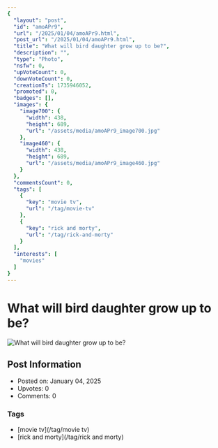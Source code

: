```yaml
---
{
  "layout": "post",
  "id": "amoAPr9",
  "url": "/2025/01/04/amoAPr9.html",
  "post_url": "/2025/01/04/amoAPr9.html",
  "title": "What will bird daughter grow up to be?",
  "description": "",
  "type": "Photo",
  "nsfw": 0,
  "upVoteCount": 0,
  "downVoteCount": 0,
  "creationTs": 1735946052,
  "promoted": 0,
  "badges": [],
  "images": {
    "image700": {
      "width": 438,
      "height": 689,
      "url": "/assets/media/amoAPr9_image700.jpg"
    },
    "image460": {
      "width": 438,
      "height": 689,
      "url": "/assets/media/amoAPr9_image460.jpg"
    }
  },
  "commentsCount": 0,
  "tags": [
    {
      "key": "movie tv",
      "url": "/tag/movie-tv"
    },
    {
      "key": "rick and morty",
      "url": "/tag/rick-and-morty"
    }
  ],
  "interests": [
    "movies"
  ]
}
---
```


# What will bird daughter grow up to be?

![What will bird daughter grow up to be?](/assets/media/amoAPr9_image700.jpg)

## Post Information

- Posted on: January 04, 2025
- Upvotes: 0
- Comments: 0

### Tags

- [movie tv](/tag/movie tv)
- [rick and morty](/tag/rick and morty)

